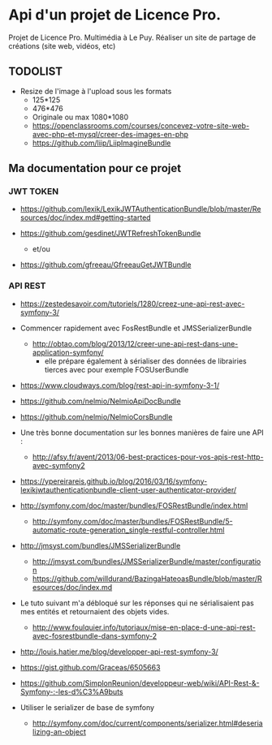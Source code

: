 # Api d'un projet de Licence Pro.

Projet de Licence Pro. Multimédia à Le Puy. Réaliser un site de partage de créations (site web, vidéos, etc)

## TODOLIST

* Resize de l'image à l'upload sous les formats
    * 125*125
    * 476*476
    * Originale ou max 1080*1080
    * https://openclassrooms.com/courses/concevez-votre-site-web-avec-php-et-mysql/creer-des-images-en-php
    * https://github.com/liip/LiipImagineBundle

## Ma documentation pour ce projet

### JWT TOKEN

* https://github.com/lexik/LexikJWTAuthenticationBundle/blob/master/Resources/doc/index.md#getting-started

* https://github.com/gesdinet/JWTRefreshTokenBundle
    * et/ou
* https://github.com/gfreeau/GfreeauGetJWTBundle

### API REST

* https://zestedesavoir.com/tutoriels/1280/creez-une-api-rest-avec-symfony-3/

* Commencer rapidement avec FosRestBundle et JMSSerializerBundle 
    * http://obtao.com/blog/2013/12/creer-une-api-rest-dans-une-application-symfony/
        * elle prépare également à sérialiser des données de librairies tierces avec pour exemple FOSUserBundle

* https://www.cloudways.com/blog/rest-api-in-symfony-3-1/

* https://github.com/nelmio/NelmioApiDocBundle

* https://github.com/nelmio/NelmioCorsBundle

* Une très bonne documentation sur les bonnes manières de faire une API :
    * http://afsy.fr/avent/2013/06-best-practices-pour-vos-apis-rest-http-avec-symfony2
    
* https://ypereirareis.github.io/blog/2016/03/16/symfony-lexikjwtauthenticationbundle-client-user-authenticator-provider/

* http://symfony.com/doc/master/bundles/FOSRestBundle/index.html
    * http://symfony.com/doc/master/bundles/FOSRestBundle/5-automatic-route-generation_single-restful-controller.html

* http://jmsyst.com/bundles/JMSSerializerBundle
    * http://jmsyst.com/bundles/JMSSerializerBundle/master/configuration
    * https://github.com/willdurand/BazingaHateoasBundle/blob/master/Resources/doc/index.md
    
* Le tuto suivant m'a débloqué sur les réponses qui ne sérialisaient pas mes entités et retournaient des objets vides. 
    * http://www.foulquier.info/tutoriaux/mise-en-place-d-une-api-rest-avec-fosrestbundle-dans-symfony-2
    
* http://louis.hatier.me/blog/developper-api-rest-symfony-3/

* https://gist.github.com/Graceas/6505663

* https://github.com/SimplonReunion/developpeur-web/wiki/API-Rest-&-Symfony-:-les-d%C3%A9buts

* Utiliser le serializer de base de symfony
   * http://symfony.com/doc/current/components/serializer.html#deserializing-an-object
